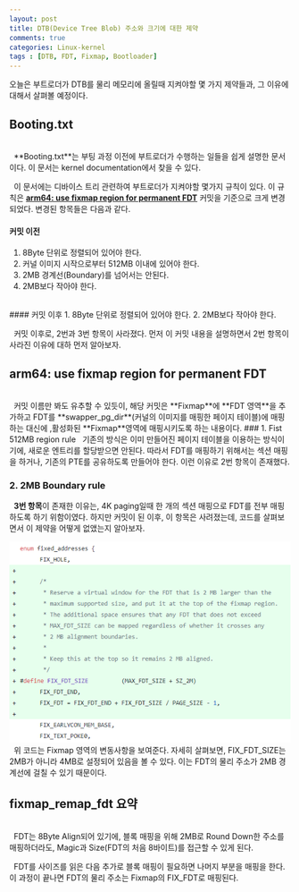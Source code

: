 ```yaml
---
layout: post
title: DTB(Device Tree Blob) 주소와 크기에 대한 제약
comments: true
categories: Linux-kernel
tags : [DTB, FDT, Fixmap, Bootloader]
---
```

오늘은 부트로더가 DTB를 물리 메모리에 올릴때 지켜야할 몇 가지 제약들과, 그 이유에 대해서 살펴볼 예정이다. 
  
##  Booting.txt
<br>
&nbsp; **Booting.txt**는 부팅 과정 이전에 부트로더가 수행하는 일들을 쉽게 설명한 문서이다. 이 문서는 kernel documentation에서 찾을 수 있다. 

&nbsp; 이 문서에는 디바이스 트리 관련하여 부트로더가 지켜야할 몇가지 규칙이 있다. 이 규칙은 [**arm64: use fixmap region for permanent FDT**]([https://github.com/iamroot16/linux/commit/61bd93ce801bb6df36eda257a9d2d16c02863cdd#diff-287d2c62df40ba9d834f5994a084d060R377](https://github.com/iamroot16/linux/commit/61bd93ce801bb6df36eda257a9d2d16c02863cdd#diff-287d2c62df40ba9d834f5994a084d060R377)) 커밋을 기준으로 크게 변경되었다. 변경된 항목들은 다음과 같다.
#### 커밋 이전

 1. 8Byte 단위로 정렬되어 있어야 한다.
 2. 커널 이미지 시작으로부터 512MB 이내에 있어야 한다.
 3. 2MB 경계선(Boundary)를 넘어서는 안된다.
 4. 2MB보다 작아야 한다.

<br>
#### 커밋 이후
1. 8Byte 단위로 정렬되어 있어야 한다.
2. 2MB보다 작아야 한다.

&nbsp; 커밋 이후로, 2번과 3번 항목이 사라졌다. 먼저 이 커밋 내용을 설명하면서 2번 항목이 사라진 이유에 대하 먼저 알아보자. 

## arm64: use fixmap region for permanent FDT 
<br>
&nbsp; 커밋 이름만 봐도 유추할 수 있듯이, 해당 커밋은 **Fixmap**에 **FDT 영역**을 추가하고 FDT를 **swapper_pg_dir**(커널의 이미지를 매핑한 페이지 테이블)에 매핑하는 대신에 ,활성화된 **Fixmap**영역에 매핑시키도록 하는 내용이다. 
### 1. Fist 512MB region rule
&nbsp; 기존의 방식은 이미 만들어진 페이지 테이블을 이용하는 방식이기에, 새로운 엔트리를 할당받으면 안된다. 따라서 FDT를 매핑하기 위해서는 섹션 매핑을 하거나, 기존의 PTE를 공유하도록 만들어야 한다. 이런 이유로 2번 항목이 존재했다.
 
### 2. 2MB Boundary rule
&nbsp; **3번 항목**이 존재한 이유는, 4K paging일때 한 개의 섹션 매핑으로 FDT를 전부 매핑하도록 하기 위함이였다. 하지만 커밋이 된 이후, 이 항목은 사려졌는데, 코드를 살펴보면서 이 제약을 어떻게 없앴는지 알아보자.


![enter image description here](https://github.com/YWHyuk/YWHyuk.github.io/blob/master/img/Fixmap.png?raw=true)
&nbsp; 위 코드는 Fixmap 영역의 변동사항을 보여준다. 자세히 살펴보면, FIX_FDT_SIZE는 2MB가 아니라 4MB로 설정되어 있음을 볼 수 있다. 이는 FDT의 물리 주소가 2MB 경계선에 걸칠 수 있기 때문이다. 
## fixmap_remap_fdt 요약
<br>
&nbsp; FDT는 8Byte Align되어 있기에, 블록 매핑을 위해 2MB로 Round Down한 주소를 매핑하더라도, Magic과 Size(FDT의 처음 8바이트)를 접근할 수 있게 된다.

&nbsp; FDT를 사이즈를 읽은 다음 추가로 블록 매핑이 필요하면 나머지 부분을 매핑을 한다. 이 과정이 끝나면 FDT의 물리 주소는 Fixmap의 FIX_FDT로 매핑된다.
